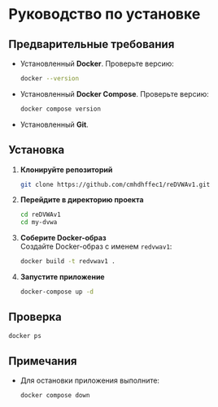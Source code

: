 # Руководство по установке


## Предварительные требования

- Установленный **Docker**. Проверьте версию:
  ```bash
  docker --version
  ```
- Установленный **Docker Compose**. Проверьте версию:
  ```bash
  docker compose version
  ```
- Установленный **Git**.

## Установка

1. **Клонируйте репозиторий**  
   ```bash
   git clone https://github.com/cmhdhffec1/reDVWAv1.git
   ```

2. **Перейдите в директорию проекта**  
   ```bash
   cd reDVWAv1
   cd my-dvwa
   ```

3. **Соберите Docker-образ**  
   Создайте Docker-образ с именем `redvwav1`:
   ```bash
   docker build -t redvwav1 .
   ```

4. **Запустите приложение**  
   ```bash
   docker-compose up -d
   ```

## Проверка
```bash
docker ps
```

## Примечания
- Для остановки приложения выполните:
  ```bash
  docker compose down
  ```
